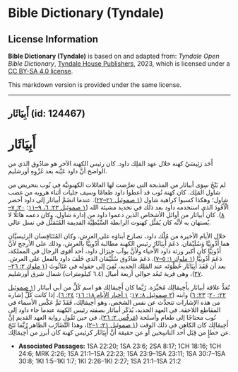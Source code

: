 # Bible Dictionary (Tyndale)

## License Information

**Bible Dictionary (Tyndale)** is based on and adapted from: _Tyndale Open Bible Dictionary_, [Tyndale House Publishers](https://tyndaleopenresources.com/), 2023, which is licensed under a [CC BY-SA 4.0 license](https://creativecommons.org/licenses/by-sa/4.0/legalcode.en).

This markdown version is provided under the same license.



--------------------------------

## أَبِيَاثَار (id: 124467)

أَبِيَاثَار
===========

أَحَد رَئِيسَيْ كهنة خلال عهد المَلِك داود. كان رئيس الكهنة الآخر هو صَادُوق الذي من الواضح أنَّ داود عَيَّنه بعد غَزْوِهِ أورشليم.

لم يَنْجُ سِوَى أبياثار من المذبحة التي تعرَّضت لها العائلات الكهنوتيَّة في نُوب بتحريض من شاول المَلِك. كان كهنة نُوب قد أعطوا داود طعامًا وسيف جليات أثناء هروبه من غضب شاول؛ وهكذا كسبوا كراهية شاول ([١ صموئيل ٢١–٢٢](https://ref.ly/1Sam21:1-1Sam22:23)). عندما انضَمَّ أبياثار إلى داود أحضر الْأَفُودَ الذي استخدمه داود بعد ذلك في تحديد مشيئة الله ([١ صموئيل ٢٣: ٦، ٩–١١](https://ref.ly/1Sam23:6)؛ [٣٠: ٧–٨](https://ref.ly/1Sam30:7-1Sam30:8)). كان أبياثار من أوائل الأشخاص الذين دعموا داود من إدارة شاول، وكان دعمه هائلًا لا يُستهان به لأنَّه كان يُمَثِّل كهنوت الرابطة السِّبْطِيَّة القديمة المُتَمَثِّل في نسل عالي.

خلال الأيام الأخيرة من مُلْك داود، تصارع أبناؤه على العرش، وكان المُتَنَافِسان الرئيسيَّان هما أَدُونِيَّا وَسُلَيْمَان. دَعَمَ أَبِيَاثَارُ رئيس الكهنة مطالبة أَدُونِيَّا بالعرش، وذلك على الأرجح لأنَّ أَدُونِيَّا كان أكبر ورثة داود الأحياء ولأنَّ يوآب جِنِرَال داود، أحد أقوى الرجال في المملكة، دَعَمَ أَدُونِيَّا ([١ ملوك ١: ٥–٧](https://ref.ly/1Kgs1:5-1Kgs1:7)). دَعَمَ صَادُوق سُلَيْمَان الذي خَلَفَ داود بالفعل على العرش. بعد أن فَقَدَ أَبِيَاثَار حُظْوَتَه عند المَلِك الجديد، نُفِيَ إلى حقوله في عَنَاثُوثَ ([١ ملوك ٢: ٢٦–٢٧](https://ref.ly/1Kgs2:26-1Kgs2:27))، وهي قرية تَبعُد حوالي أربعة أميال (٦.٤ كيلومترات) شمال شرق أورشليم.

تُعَدُّ علاقة أبياثار بأَخِيمَالِك مُحَيِّرَة. رُبَّما كان أَخِيمَالِك هو اسم كُلٍّ من أبي أبياثار ([١ صموئيل ٢٢: ٢٠](https://ref.ly/1Sam22:20)؛ [٢٣: ٦](https://ref.ly/1Sam23:6)) وابنه ([٢ صموئيل ٨: ١٧](https://ref.ly/2Sam8:17)؛ [١ أخبار الأيام ١٨: ١٦](https://ref.ly/1Chr18:16)؛ [٢٤: ٦](https://ref.ly/1Chr24:6)). إذا كانت كُلُّ إشارة من هذه الإشارات تتحدَّث عن نفس الشخص، وهو أَخِيمَالِك، فَقَدْ تَمَّ عَكْس الأسماء في المقاطع اللاحقة. في العهد الجديد، يُذكَر أبياثار بصفته رئيس الكهنة عندما جاء داود إلى نُوب محتاجًا إلى طعام وأسلحة ([مَرقُس ٢: ٢٦](https://ref.ly/Mark2:26))، في حين تَقُول رواية العهد القديم إنَّ أَخِيمَالِك كان الكاهن في ذلك الوقت ([١ صموئيل ٢١: ١–٢](https://ref.ly/1Sam21:1-1Sam21:2))، وهذا التَّضَارُب الظاهر رُبَّما نَتَجَ عن خطإٍ من قِبَل أحد الناسِخين أو عن حقيقة أنَّ أَبِيَاثَار كرئيس كهنة كان أبرز من أَخِيمَالِك.

* **Associated Passages:** 1SA 22:20; 1SA 23:6; 2SA 8:17; 1CH 18:16; 1CH 24:6; MRK 2:26; 1SA 21:1–1SA 22:23; 1SA 23:9–1SA 23:11; 1SA 30:7–1SA 30:8; 1KI 1:5–1KI 1:7; 1KI 2:26–1KI 2:27; 1SA 21:1–1SA 21:2

